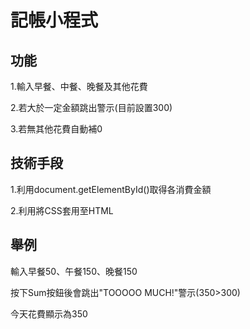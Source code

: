 # 記帳小程式

## 功能

1.輸入早餐、中餐、晚餐及其他花費

2.若大於一定金額跳出警示(目前設置300)

3.若無其他花費自動補0

## 技術手段

1.利用document.getElementById()取得各消費金額

2.利用<link rel="stylesheet" type="text/css" href="acc.css">將CSS套用至HTML

## 舉例

輸入早餐50、午餐150、晚餐150

按下Sum按鈕後會跳出"TOOOOO MUCH!"警示(350>300)

今天花費顯示為350
